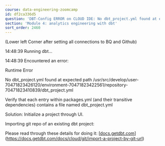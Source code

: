 ```yaml
---
course: data-engineering-zoomcamp
id: df2ca336d5
question: 'DBT-Config ERROR on CLOUD IDE: No dbt_project.yml found at expected path'
section: 'Module 4: analytics engineering with dbt'
sort_order: 2460
---
```


(Lower left Corner after setting all connections to BQ and Github)

14:48:39 Running dbt...

14:48:39 Encountered an error:

Runtime Error

No dbt_project.yml found at expected path /usr/src/develop/user-70471823426120/environment-70471823422561/repository-70471823410839/dbt_project.yml

Verify that each entry within packages.yml (and their transitive dependencies) contains a file named dbt_project.yml

Solution: Initialize a project through UI.

Importing git repo of an existing dbt project:

Please read through these details for doing it: [[docs.getdbt.com](https://docs.getdbt.com/docs/cloud/git/import-a-project-by-git-url)](https://docs.getdbt.com/docs/cloud/git/import-a-project-by-git-url)

